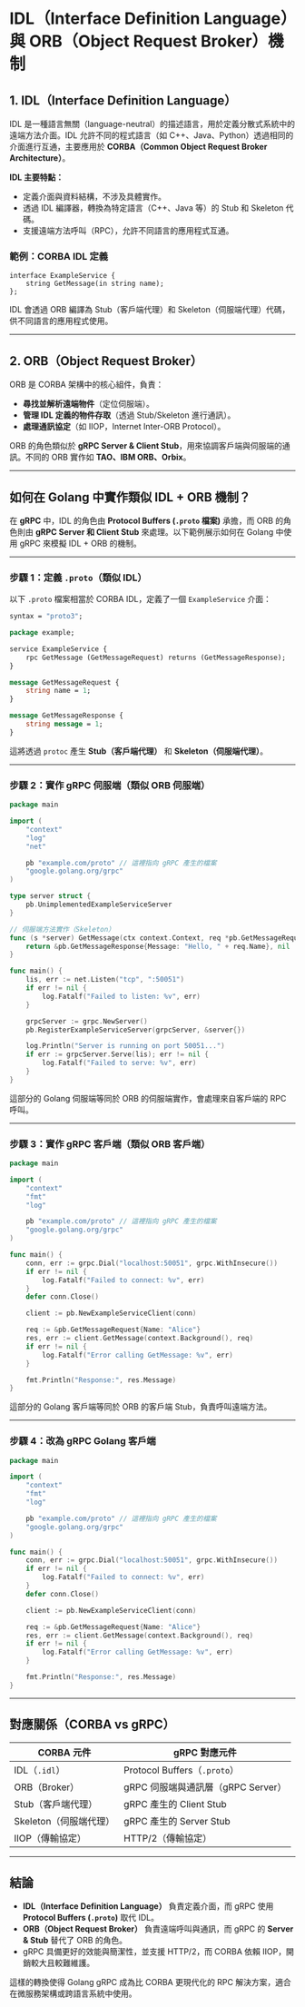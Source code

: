 # IDL（Interface Definition Language）與 ORB（Object Request Broker）機制

## 1. IDL（Interface Definition Language）
IDL 是一種語言無關（language-neutral）的描述語言，用於定義分散式系統中的遠端方法介面。IDL 允許不同的程式語言（如 C++、Java、Python）透過相同的介面進行互通，主要應用於 **CORBA（Common Object Request Broker Architecture）**。

**IDL 主要特點：**
- 定義介面與資料結構，不涉及具體實作。
- 透過 IDL 編譯器，轉換為特定語言（C++、Java 等）的 Stub 和 Skeleton 代碼。
- 支援遠端方法呼叫（RPC），允許不同語言的應用程式互通。

### 範例：CORBA IDL 定義
```idl
interface ExampleService {
    string GetMessage(in string name);
};
```
IDL 會透過 ORB 編譯為 Stub（客戶端代理）和 Skeleton（伺服端代理）代碼，供不同語言的應用程式使用。

---

## 2. ORB（Object Request Broker）
ORB 是 CORBA 架構中的核心組件，負責：
- **尋找並解析遠端物件**（定位伺服端）。
- **管理 IDL 定義的物件存取**（透過 Stub/Skeleton 進行通訊）。
- **處理通訊協定**（如 IIOP，Internet Inter-ORB Protocol）。

ORB 的角色類似於 **gRPC Server & Client Stub**，用來協調客戶端與伺服端的通訊。不同的 ORB 實作如 **TAO、IBM ORB、Orbix**。

---

## 如何在 Golang 中實作類似 IDL + ORB 機制？
在 **gRPC** 中，IDL 的角色由 **Protocol Buffers (`.proto` 檔案)** 承擔，而 ORB 的角色則由 **gRPC Server 和 Client Stub** 來處理。以下範例展示如何在 Golang 中使用 gRPC 來模擬 IDL + ORB 的機制。

---

### 步驟 1：定義 `.proto`（類似 IDL）
以下 `.proto` 檔案相當於 CORBA IDL，定義了一個 `ExampleService` 介面：
```proto
syntax = "proto3";

package example;

service ExampleService {
    rpc GetMessage (GetMessageRequest) returns (GetMessageResponse);
}

message GetMessageRequest {
    string name = 1;
}

message GetMessageResponse {
    string message = 1;
}
```
這將透過 `protoc` 產生 **Stub（客戶端代理）** 和 **Skeleton（伺服端代理）**。

---

### 步驟 2：實作 gRPC 伺服端（類似 ORB 伺服端）
```go
package main

import (
	"context"
	"log"
	"net"

	pb "example.com/proto" // 這裡指向 gRPC 產生的檔案
	"google.golang.org/grpc"
)

type server struct {
	pb.UnimplementedExampleServiceServer
}

// 伺服端方法實作（Skeleton）
func (s *server) GetMessage(ctx context.Context, req *pb.GetMessageRequest) (*pb.GetMessageResponse, error) {
	return &pb.GetMessageResponse{Message: "Hello, " + req.Name}, nil
}

func main() {
	lis, err := net.Listen("tcp", ":50051")
	if err != nil {
		log.Fatalf("Failed to listen: %v", err)
	}

	grpcServer := grpc.NewServer()
	pb.RegisterExampleServiceServer(grpcServer, &server{})

	log.Println("Server is running on port 50051...")
	if err := grpcServer.Serve(lis); err != nil {
		log.Fatalf("Failed to serve: %v", err)
	}
}
```
這部分的 Golang 伺服端等同於 ORB 的伺服端實作，會處理來自客戶端的 RPC 呼叫。

---

### 步驟 3：實作 gRPC 客戶端（類似 ORB 客戶端）
```go
package main

import (
	"context"
	"fmt"
	"log"

	pb "example.com/proto" // 這裡指向 gRPC 產生的檔案
	"google.golang.org/grpc"
)

func main() {
	conn, err := grpc.Dial("localhost:50051", grpc.WithInsecure())
	if err != nil {
		log.Fatalf("Failed to connect: %v", err)
	}
	defer conn.Close()

	client := pb.NewExampleServiceClient(conn)

	req := &pb.GetMessageRequest{Name: "Alice"}
	res, err := client.GetMessage(context.Background(), req)
	if err != nil {
		log.Fatalf("Error calling GetMessage: %v", err)
	}

	fmt.Println("Response:", res.Message)
}
```
這部分的 Golang 客戶端等同於 ORB 的客戶端 Stub，負責呼叫遠端方法。

---

### 步驟 4：改為 gRPC Golang 客戶端
```go
package main

import (
	"context"
	"fmt"
	"log"

	pb "example.com/proto" // 這裡指向 gRPC 產生的檔案
	"google.golang.org/grpc"
)

func main() {
	conn, err := grpc.Dial("localhost:50051", grpc.WithInsecure())
	if err != nil {
		log.Fatalf("Failed to connect: %v", err)
	}
	defer conn.Close()

	client := pb.NewExampleServiceClient(conn)

	req := &pb.GetMessageRequest{Name: "Alice"}
	res, err := client.GetMessage(context.Background(), req)
	if err != nil {
		log.Fatalf("Error calling GetMessage: %v", err)
	}

	fmt.Println("Response:", res.Message)
}
```

---

## **對應關係（CORBA vs gRPC）**
| CORBA 元件        | gRPC 對應元件                     |
|-------------------|---------------------------------|
| IDL（`.idl`）    | Protocol Buffers（`.proto`）     |
| ORB（Broker）    | gRPC 伺服端與通訊層（gRPC Server） |
| Stub（客戶端代理）| gRPC 產生的 Client Stub         |
| Skeleton（伺服端代理） | gRPC 產生的 Server Stub         |
| IIOP（傳輸協定） | HTTP/2（傳輸協定）              |

---

## **結論**
- **IDL（Interface Definition Language）** 負責定義介面，而 gRPC 使用 **Protocol Buffers (`.proto`)** 取代 IDL。
- **ORB（Object Request Broker）** 負責遠端呼叫與通訊，而 gRPC 的 **Server & Stub** 替代了 ORB 的角色。
- gRPC 具備更好的效能與簡潔性，並支援 HTTP/2，而 CORBA 依賴 IIOP，開銷較大且較難維護。

這樣的轉換使得 Golang gRPC 成為比 CORBA 更現代化的 RPC 解決方案，適合在微服務架構或跨語言系統中使用。
